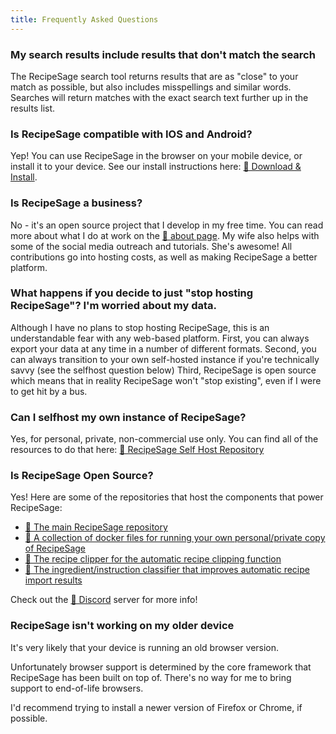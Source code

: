 ```yaml
---
title: Frequently Asked Questions
---
```


### My search results include results that don't match the search

The RecipeSage search tool returns results that are as "close" to your match as possible, but also includes misspellings and similar words.
Searches will return matches with the exact search text further up in the results list.


### Is RecipeSage compatible with IOS and Android?

Yep! You can use RecipeSage in the browser on your mobile device, or install it to your device.
See our install instructions here: [📱 Download & Install](https://recipesage.com/#/install).


### Is RecipeSage a business?

No - it's an open source project that I develop in my free time. You can read more about what I do at work on the [📱 about page](https://recipesage.com/#/about/details).
My wife also helps with some of the social media outreach and tutorials. She's awesome!
All contributions go into hosting costs, as well as making RecipeSage a better platform.


### What happens if you decide to just "stop hosting RecipeSage"? I'm worried about my data.

Although I have no plans to stop hosting RecipeSage, this is an understandable fear with any web-based platform.
First, you can always export your data at any time in a number of different formats.
Second, you can always transition to your own self-hosted instance if you're technically savvy (see the selfhost question below)
Third, RecipeSage is open source which means that in reality RecipeSage won't "stop existing", even if I were to get hit by a bus.


### Can I selfhost my own instance of RecipeSage?

Yes, for personal, private, non-commercial use only. You can find all of the resources to do that here:
[📱 RecipeSage Self Host Repository](https://github.com/julianpoy/recipesage-selfhost)


### Is RecipeSage Open Source?

Yes! Here are some of the repositories that host the components that power RecipeSage:

- [📱 The main RecipeSage repository](https://github.com/julianpoy/recipesage)
- [📱 A collection of docker files for running your own personal/private copy of RecipeSage](https://github.com/julianpoy/recipesage-selfhost)
- [📱 The recipe clipper for the automatic recipe clipping function](https://github.com/julianpoy/recipeclipper)
- [📱 The ingredient/instruction classifier that improves automatic recipe import results](https://github.com/julianpoy/ingredient-instruction-classifier)

Check out the [📱 Discord](https://recipesage.com/#/about/contact) server for more info!

### RecipeSage isn't working on my older device

It's very likely that your device is running an old browser version.

Unfortunately browser support is determined by the core framework that RecipeSage has been built on top of. There's no way for me to bring support to end-of-life browsers.

I'd recommend trying to install a newer version of Firefox or Chrome, if possible.

